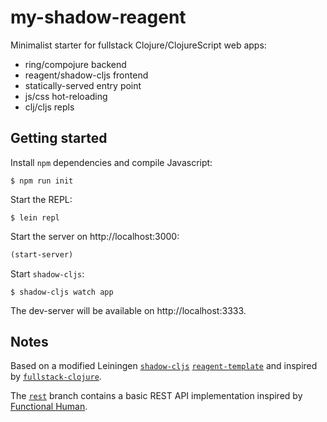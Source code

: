 # my-shadow-reagent

Minimalist starter for fullstack Clojure/ClojureScript web apps:

* ring/compojure backend
* reagent/shadow-cljs frontend
* statically-served entry point
* js/css hot-reloading
* clj/cljs repls

## Getting started

Install `npm` dependencies and compile Javascript:

```
$ npm run init
```

Start the REPL:

```
$ lein repl
```

Start the server on http://localhost:3000:

```clojure
(start-server)
```

Start `shadow-cljs`:

```
$ shadow-cljs watch app
```

The dev-server will be available on http://localhost:3333.


## Notes

Based on a modified Leiningen [`shadow-cljs`](https://github.com/thheller/shadow-cljs) 
[`reagent-template`](https://github.com/reagent-project/reagent-template) and inspired by 
[`fullstack-clojure`](https://github.com/tamizhvendan/fullstack-clojure).

The [`rest`](https://github.com/jackpendleton/shadow-reagent-starter/tree/rest) branch contains a basic REST API implementation inspired by [Functional Human](https://link.medium.com/6RGFysAbB2).